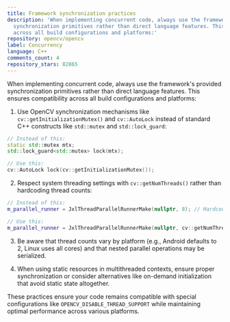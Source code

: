 ```yaml
---
title: Framework synchronization practices
description: 'When implementing concurrent code, always use the framework''s provided
  synchronization primitives rather than direct language features. This ensures compatibility
  across all build configurations and platforms:'
repository: opencv/opencv
label: Concurrency
language: C++
comments_count: 4
repository_stars: 82865
---
```


When implementing concurrent code, always use the framework's provided synchronization primitives rather than direct language features. This ensures compatibility across all build configurations and platforms:

1. Use OpenCV synchronization mechanisms like `cv::getInitializationMutex()` and `cv::AutoLock` instead of standard C++ constructs like `std::mutex` and `std::lock_guard`:

```cpp
// Instead of this:
static std::mutex mtx;
std::lock_guard<std::mutex> lock(mtx);

// Use this:
cv::AutoLock lock(cv::getInitializationMutex());
```

2. Respect system threading settings with `cv::getNumThreads()` rather than hardcoding thread counts:

```cpp
// Instead of this:
m_parallel_runner = JxlThreadParallelRunnerMake(nullptr, 8); // Hardcoded value

// Use this:
m_parallel_runner = JxlThreadParallelRunnerMake(nullptr, cv::getNumThreads());
```

3. Be aware that thread counts vary by platform (e.g., Android defaults to 2, Linux uses all cores) and that nested parallel operations may be serialized.

4. When using static resources in multithreaded contexts, ensure proper synchronization or consider alternatives like on-demand initialization that avoid static state altogether.

These practices ensure your code remains compatible with special configurations like `OPENCV_DISABLE_THREAD_SUPPORT` while maintaining optimal performance across various platforms.
